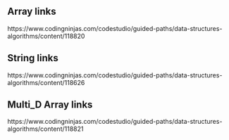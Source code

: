 <h2>Array links</h2>
<p>
https://www.codingninjas.com/codestudio/guided-paths/data-structures-algorithms/content/118820

</p>


<h2>String links</h2>
<p>
https://www.codingninjas.com/codestudio/guided-paths/data-structures-algorithms/content/118626

</p>

<h2>Multi_D Array links</h2>
<p>
https://www.codingninjas.com/codestudio/guided-paths/data-structures-algorithms/content/118821

</p>

